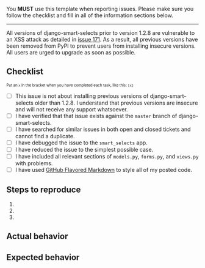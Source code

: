 You **MUST** use this template when reporting issues. Please make sure you follow the checklist and fill in all of the information sections below.

----------------

All versions of django-smart-selects prior to version 1.2.8 are vulnerable to an XSS attack as detailed in [issue 171](https://github.com/jazzband/django-smart-selects/issues/171#issuecomment-276774103). As a result, all previous versions have been removed from PyPI to prevent users from installing insecure versions. All users are urged to upgrade as soon as possible.

## Checklist

<sup><sup>Put an `x` in the bracket when you have completed each task, like this: `[x]`</sup></sup>

- [ ] This issue is not about installing previous versions of django-smart-selects older than 1.2.8. I understand that previous versions are insecure and will not receive any support whatsoever.
- [ ] I have verified that that issue exists against the `master` branch of django-smart-selects.
- [ ] I have searched for similar issues in both open and closed tickets and cannot find a duplicate.
- [ ] I have debugged the issue to the `smart_selects` app.
- [ ] I have reduced the issue to the simplest possible case.
- [ ] I have included all relevant sections of `models.py`, `forms.py`, and `views.py` with problems.
- [ ] I have used [GitHub Flavored Markdown](https://help.github.com/articles/creating-and-highlighting-code-blocks/) to style all of my posted code.

## Steps to reproduce

1. 
2. 
3. 

## Actual behavior

## Expected behavior
